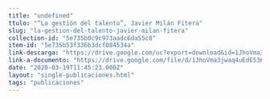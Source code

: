 ```yaml
---
title: "undefined"
ttulo: "“La gestión del talento”, Javier Milán Fitera"
slug: "la-gestion-del-talento-javier-milan-fitera"
collection-id: "5e735b0c9c973aadc6da55c8"
item-id: "5e735b53f336b3dcf084534a"
link-descarga: "https://drive.google.com/uc?export=download&id=1JhoVma3jwaq4uEdE536WV3JgqQN2Tauv"
link-a-documento: "https://drive.google.com/file/d/1JhoVma3jwaq4uEdE536WV3JgqQN2Tauv/view?usp=sharing"
date: "2020-03-19T11:45:23.000Z"
layout: "single-publicaciones.html"
tags: "publicaciones"
---
```



